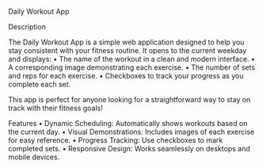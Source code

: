 Daily Workout App

Description

The Daily Workout App is a simple web application designed to help you stay consistent with your fitness routine. It opens to the current weekday and displays:
	•	The name of the workout in a clean and modern interface.
	•	A corresponding image demonstrating each exercise.
	•	The number of sets and reps for each exercise.
	•	Checkboxes to track your progress as you complete each set.

This app is perfect for anyone looking for a straightforward way to stay on track with their fitness goals!

Features
	•	Dynamic Scheduling: Automatically shows workouts based on the current day.
	•	Visual Demonstrations: Includes images of each exercise for easy reference.
	•	Progress Tracking: Use checkboxes to mark completed sets.
	•	Responsive Design: Works seamlessly on desktops and mobile devices.
